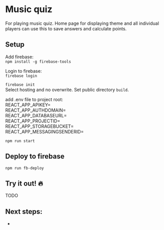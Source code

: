 # Music quiz

For playing music quiz. Home page for displaying theme and all individual players can use this to save answers and calculate points.

## Setup

Add firebase:  
`npm install -g firebase-tools`

Login to firebase:  
`firebase login`

`firebase init`  
Select hosting and no overwrite. Set public directory `build`.

add .env file to project root:  
REACT_APP_APIKEY=  
REACT_APP_AUTHDOMAIN=  
REACT_APP_DATABASEURL=  
REACT_APP_PROJECTID=  
REACT_APP_STORAGEBUCKET=  
REACT_APP_MESSAGINGSENDERID=

`npm run start`

## Deploy to firebase

`npm run fb-deploy`

## Try it out! 🔥

TODO

## Next steps:

-
